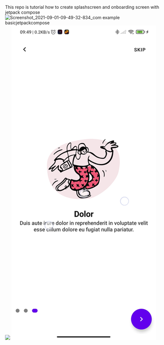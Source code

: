 This repo is tutorial how to create splashscreen and onboarding screen with jetpack compose
![Screenshot_2021-09-01-09-49-32-834_com example basicjetpackcompose](https://user-images.githubusercontent.com/25836912/131604229-4807750a-d1df-4ae5-93dd-f75c2ba28dce.jpg)
<img src="https://user-images.githubusercontent.com/25836912/131604229-4807750a-d1df-4ae5-93dd-f75c2ba28dce.jpg" width="100">
![Alt text](app/src/main/java/com/example/basicjetpackcompose/assets/Screenshot_2021-09-01-09-49-44-293_com.example.basicjetpackcompose.jpg?raw=true)
